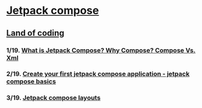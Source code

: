 # [Jetpack compose](https://www.youtube.com/playlist?list=PLzZEuVaFb9Ezi6LVAuEgzENCj8-032m_o)

## [Land of coding](https://www.youtube.com/@Landofcoding)

### 1/19. [What is Jetpack Compose? Why Compose? Compose Vs. Xml](https://youtu.be/k02U6T1qn_Y?si=qcID3cjO5Ok89c5S)



### 2/19. [Create your first jetpack compose application - jetpack compose basics](https://youtu.be/iEsa0M1-l6A?si=rKoSLqf_OKZ35E-K)


### 3/19. [Jetpack compose layouts](https://youtu.be/asxCEOl27Io?si=SODNTsZzXsSol7Yz)